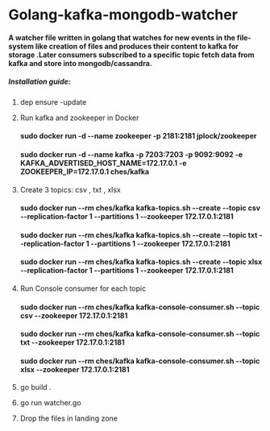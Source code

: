 # Golang-kafka-mongodb-watcher

#### A watcher file written  in golang that watches for new events in the file-system like creation of  files and produces their content to kafka for storage .Later consumers subscribed to a specific topic fetch data from kafka and store into mongodb/cassandra.

##### Installation guide:

1. dep ensure -update <br />

2. Run kafka and zookeeper in Docker <br />
    #### sudo  docker run -d --name zookeeper -p 2181:2181 jplock/zookeeper <br />
    #### sudo docker run -d --name kafka -p 7203:7203 -p 9092:9092 -e KAFKA_ADVERTISED_HOST_NAME=172.17.0.1  -e ZOOKEEPER_IP=172.17.0.1 ches/kafka <br />
3. Create 3 topics: csv , txt , xlsx  <br />
    #### sudo docker run --rm ches/kafka kafka-topics.sh --create --topic csv --replication-factor 1 --partitions 1 --zookeeper 172.17.0.1:2181  <br />
    #### sudo docker run --rm ches/kafka kafka-topics.sh --create --topic txt --replication-factor 1 --partitions 1 --zookeeper 172.17.0.1:2181  <br />
    #### sudo docker run --rm ches/kafka kafka-topics.sh --create --topic xlsx --replication-factor 1 --partitions 1 --zookeeper 172.17.0.1:2181 <br />
4. Run Console consumer for each topic <br />
    #### sudo docker run --rm ches/kafka kafka-console-consumer.sh --topic csv --zookeeper 172.17.0.1:2181 <br />
    #### sudo docker run --rm ches/kafka kafka-console-consumer.sh --topic txt --zookeeper 172.17.0.1:2181 <br />
    #### sudo docker run --rm ches/kafka kafka-console-consumer.sh --topic xlsx --zookeeper 172.17.0.1:2181 <br />
5. go build .   <br />
6. go run watcher.go  <br />
7. Drop the files in landing zone  <br />